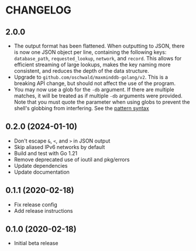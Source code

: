 # CHANGELOG

## 2.0.0

* The output format has been flattened. When outputting to JSON, there is
  now one JSON object per line, containing the following keys: `database_path`,
  `requested_lookup`, `network`, and `record`. This allows for efficient
  streaming of large lookups, makes the key naming more consistent, and
  reduces the depth of the data structure.
* Upgrade to `github.com/oschwald/maxminddb-golang/v2`. This is a breaking
  API change, but should not affect the use of the program.
* You may now use a glob for the `-db` argument. If there are multiple
  matches, it will be treated as if multiple `-db` arguments were provided.
  Note that you must quote the parameter when using globs to prevent the
  shell's globbing from interfering. See the [pattern syntax](https://pkg.go.dev/path#Match)

## 0.2.0 (2024-01-10)

* Don't escape `&`, `<`, and `>` in JSON output
* Skip aliased IPv6 networks by default
* Build and test with Go 1.21
* Remove deprecated use of ioutil and pkg/errors
* Update dependencies
* Update documentation

## 0.1.1 (2020-02-18)

* Fix release config
* Add release instructions

## 0.1.0 (2020-02-18)

* Initial beta release
